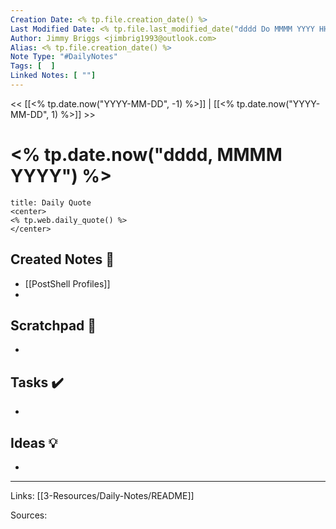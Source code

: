 ```yaml
---
Creation Date: <% tp.file.creation_date() %>
Last Modified Date: <% tp.file.last_modified_date("dddd Do MMMM YYYY HH:mm:ss") %>
Author: Jimmy Briggs <jimbrig1993@outlook.com>
Alias: <% tp.file.creation_date() %>
Note Type: "#DailyNotes"
Tags: [  ]
Linked Notes: [ ""]
---
```


<< [[<% tp.date.now("YYYY-MM-DD", -1) %>]] | [[<% tp.date.now("YYYY-MM-DD", 1) %>]] >>

# <% tp.date.now("dddd, MMMM YYYY") %>

```ad-quote
title: Daily Quote
<center>
<% tp.web.daily_quote() %>
</center>
```

##  Created Notes 📓

- [[PostShell Profiles]]
- 

## Scratchpad 📝

- 

## Tasks ✔️

-


## Ideas 💡

-

***

Links: [[3-Resources/Daily-Notes/README]]

Sources: